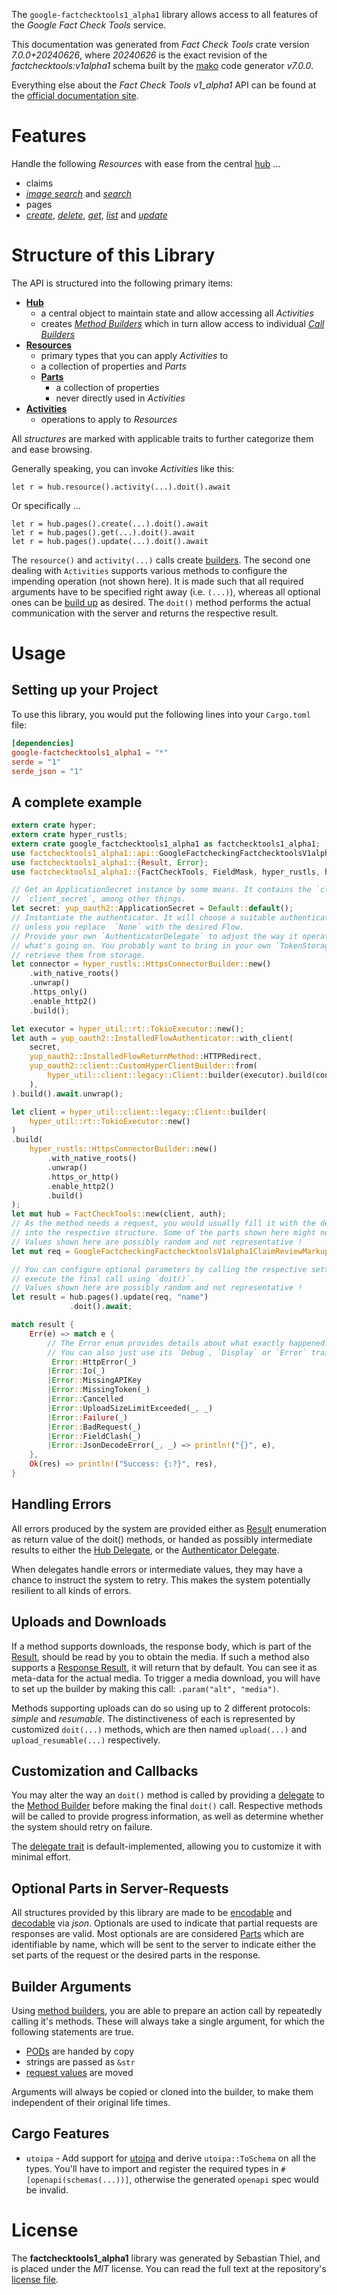 <!---
DO NOT EDIT !
This file was generated automatically from 'src/generator/templates/api/README.md.mako'
DO NOT EDIT !
-->
The `google-factchecktools1_alpha1` library allows access to all features of the *Google Fact Check Tools* service.

This documentation was generated from *Fact Check Tools* crate version *7.0.0+20240626*, where *20240626* is the exact revision of the *factchecktools:v1alpha1* schema built by the [mako](http://www.makotemplates.org/) code generator *v7.0.0*.

Everything else about the *Fact Check Tools* *v1_alpha1* API can be found at the
[official documentation site](https://developers.google.com/fact-check/tools/api/).
# Features

Handle the following *Resources* with ease from the central [hub](https://docs.rs/google-factchecktools1_alpha1/7.0.0+20240626/google_factchecktools1_alpha1/FactCheckTools) ...

* claims
 * [*image search*](https://docs.rs/google-factchecktools1_alpha1/7.0.0+20240626/google_factchecktools1_alpha1/api::ClaimImageSearchCall) and [*search*](https://docs.rs/google-factchecktools1_alpha1/7.0.0+20240626/google_factchecktools1_alpha1/api::ClaimSearchCall)
* pages
 * [*create*](https://docs.rs/google-factchecktools1_alpha1/7.0.0+20240626/google_factchecktools1_alpha1/api::PageCreateCall), [*delete*](https://docs.rs/google-factchecktools1_alpha1/7.0.0+20240626/google_factchecktools1_alpha1/api::PageDeleteCall), [*get*](https://docs.rs/google-factchecktools1_alpha1/7.0.0+20240626/google_factchecktools1_alpha1/api::PageGetCall), [*list*](https://docs.rs/google-factchecktools1_alpha1/7.0.0+20240626/google_factchecktools1_alpha1/api::PageListCall) and [*update*](https://docs.rs/google-factchecktools1_alpha1/7.0.0+20240626/google_factchecktools1_alpha1/api::PageUpdateCall)




# Structure of this Library

The API is structured into the following primary items:

* **[Hub](https://docs.rs/google-factchecktools1_alpha1/7.0.0+20240626/google_factchecktools1_alpha1/FactCheckTools)**
    * a central object to maintain state and allow accessing all *Activities*
    * creates [*Method Builders*](https://docs.rs/google-factchecktools1_alpha1/7.0.0+20240626/google_factchecktools1_alpha1/common::MethodsBuilder) which in turn
      allow access to individual [*Call Builders*](https://docs.rs/google-factchecktools1_alpha1/7.0.0+20240626/google_factchecktools1_alpha1/common::CallBuilder)
* **[Resources](https://docs.rs/google-factchecktools1_alpha1/7.0.0+20240626/google_factchecktools1_alpha1/common::Resource)**
    * primary types that you can apply *Activities* to
    * a collection of properties and *Parts*
    * **[Parts](https://docs.rs/google-factchecktools1_alpha1/7.0.0+20240626/google_factchecktools1_alpha1/common::Part)**
        * a collection of properties
        * never directly used in *Activities*
* **[Activities](https://docs.rs/google-factchecktools1_alpha1/7.0.0+20240626/google_factchecktools1_alpha1/common::CallBuilder)**
    * operations to apply to *Resources*

All *structures* are marked with applicable traits to further categorize them and ease browsing.

Generally speaking, you can invoke *Activities* like this:

```Rust,ignore
let r = hub.resource().activity(...).doit().await
```

Or specifically ...

```ignore
let r = hub.pages().create(...).doit().await
let r = hub.pages().get(...).doit().await
let r = hub.pages().update(...).doit().await
```

The `resource()` and `activity(...)` calls create [builders][builder-pattern]. The second one dealing with `Activities`
supports various methods to configure the impending operation (not shown here). It is made such that all required arguments have to be
specified right away (i.e. `(...)`), whereas all optional ones can be [build up][builder-pattern] as desired.
The `doit()` method performs the actual communication with the server and returns the respective result.

# Usage

## Setting up your Project

To use this library, you would put the following lines into your `Cargo.toml` file:

```toml
[dependencies]
google-factchecktools1_alpha1 = "*"
serde = "1"
serde_json = "1"
```

## A complete example

```Rust
extern crate hyper;
extern crate hyper_rustls;
extern crate google_factchecktools1_alpha1 as factchecktools1_alpha1;
use factchecktools1_alpha1::api::GoogleFactcheckingFactchecktoolsV1alpha1ClaimReviewMarkupPage;
use factchecktools1_alpha1::{Result, Error};
use factchecktools1_alpha1::{FactCheckTools, FieldMask, hyper_rustls, hyper_util, yup_oauth2};

// Get an ApplicationSecret instance by some means. It contains the `client_id` and
// `client_secret`, among other things.
let secret: yup_oauth2::ApplicationSecret = Default::default();
// Instantiate the authenticator. It will choose a suitable authentication flow for you,
// unless you replace  `None` with the desired Flow.
// Provide your own `AuthenticatorDelegate` to adjust the way it operates and get feedback about
// what's going on. You probably want to bring in your own `TokenStorage` to persist tokens and
// retrieve them from storage.
let connector = hyper_rustls::HttpsConnectorBuilder::new()
    .with_native_roots()
    .unwrap()
    .https_only()
    .enable_http2()
    .build();

let executor = hyper_util::rt::TokioExecutor::new();
let auth = yup_oauth2::InstalledFlowAuthenticator::with_client(
    secret,
    yup_oauth2::InstalledFlowReturnMethod::HTTPRedirect,
    yup_oauth2::client::CustomHyperClientBuilder::from(
        hyper_util::client::legacy::Client::builder(executor).build(connector),
    ),
).build().await.unwrap();

let client = hyper_util::client::legacy::Client::builder(
    hyper_util::rt::TokioExecutor::new()
)
.build(
    hyper_rustls::HttpsConnectorBuilder::new()
        .with_native_roots()
        .unwrap()
        .https_or_http()
        .enable_http2()
        .build()
);
let mut hub = FactCheckTools::new(client, auth);
// As the method needs a request, you would usually fill it with the desired information
// into the respective structure. Some of the parts shown here might not be applicable !
// Values shown here are possibly random and not representative !
let mut req = GoogleFactcheckingFactchecktoolsV1alpha1ClaimReviewMarkupPage::default();

// You can configure optional parameters by calling the respective setters at will, and
// execute the final call using `doit()`.
// Values shown here are possibly random and not representative !
let result = hub.pages().update(req, "name")
             .doit().await;

match result {
    Err(e) => match e {
        // The Error enum provides details about what exactly happened.
        // You can also just use its `Debug`, `Display` or `Error` traits
         Error::HttpError(_)
        |Error::Io(_)
        |Error::MissingAPIKey
        |Error::MissingToken(_)
        |Error::Cancelled
        |Error::UploadSizeLimitExceeded(_, _)
        |Error::Failure(_)
        |Error::BadRequest(_)
        |Error::FieldClash(_)
        |Error::JsonDecodeError(_, _) => println!("{}", e),
    },
    Ok(res) => println!("Success: {:?}", res),
}

```
## Handling Errors

All errors produced by the system are provided either as [Result](https://docs.rs/google-factchecktools1_alpha1/7.0.0+20240626/google_factchecktools1_alpha1/common::Result) enumeration as return value of
the doit() methods, or handed as possibly intermediate results to either the
[Hub Delegate](https://docs.rs/google-factchecktools1_alpha1/7.0.0+20240626/google_factchecktools1_alpha1/common::Delegate), or the [Authenticator Delegate](https://docs.rs/yup-oauth2/*/yup_oauth2/trait.AuthenticatorDelegate.html).

When delegates handle errors or intermediate values, they may have a chance to instruct the system to retry. This
makes the system potentially resilient to all kinds of errors.

## Uploads and Downloads
If a method supports downloads, the response body, which is part of the [Result](https://docs.rs/google-factchecktools1_alpha1/7.0.0+20240626/google_factchecktools1_alpha1/common::Result), should be
read by you to obtain the media.
If such a method also supports a [Response Result](https://docs.rs/google-factchecktools1_alpha1/7.0.0+20240626/google_factchecktools1_alpha1/common::ResponseResult), it will return that by default.
You can see it as meta-data for the actual media. To trigger a media download, you will have to set up the builder by making
this call: `.param("alt", "media")`.

Methods supporting uploads can do so using up to 2 different protocols:
*simple* and *resumable*. The distinctiveness of each is represented by customized
`doit(...)` methods, which are then named `upload(...)` and `upload_resumable(...)` respectively.

## Customization and Callbacks

You may alter the way an `doit()` method is called by providing a [delegate](https://docs.rs/google-factchecktools1_alpha1/7.0.0+20240626/google_factchecktools1_alpha1/common::Delegate) to the
[Method Builder](https://docs.rs/google-factchecktools1_alpha1/7.0.0+20240626/google_factchecktools1_alpha1/common::CallBuilder) before making the final `doit()` call.
Respective methods will be called to provide progress information, as well as determine whether the system should
retry on failure.

The [delegate trait](https://docs.rs/google-factchecktools1_alpha1/7.0.0+20240626/google_factchecktools1_alpha1/common::Delegate) is default-implemented, allowing you to customize it with minimal effort.

## Optional Parts in Server-Requests

All structures provided by this library are made to be [encodable](https://docs.rs/google-factchecktools1_alpha1/7.0.0+20240626/google_factchecktools1_alpha1/common::RequestValue) and
[decodable](https://docs.rs/google-factchecktools1_alpha1/7.0.0+20240626/google_factchecktools1_alpha1/common::ResponseResult) via *json*. Optionals are used to indicate that partial requests are responses
are valid.
Most optionals are are considered [Parts](https://docs.rs/google-factchecktools1_alpha1/7.0.0+20240626/google_factchecktools1_alpha1/common::Part) which are identifiable by name, which will be sent to
the server to indicate either the set parts of the request or the desired parts in the response.

## Builder Arguments

Using [method builders](https://docs.rs/google-factchecktools1_alpha1/7.0.0+20240626/google_factchecktools1_alpha1/common::CallBuilder), you are able to prepare an action call by repeatedly calling it's methods.
These will always take a single argument, for which the following statements are true.

* [PODs][wiki-pod] are handed by copy
* strings are passed as `&str`
* [request values](https://docs.rs/google-factchecktools1_alpha1/7.0.0+20240626/google_factchecktools1_alpha1/common::RequestValue) are moved

Arguments will always be copied or cloned into the builder, to make them independent of their original life times.

[wiki-pod]: http://en.wikipedia.org/wiki/Plain_old_data_structure
[builder-pattern]: http://en.wikipedia.org/wiki/Builder_pattern
[google-go-api]: https://github.com/google/google-api-go-client

## Cargo Features

* `utoipa` - Add support for [utoipa](https://crates.io/crates/utoipa) and derive `utoipa::ToSchema` on all
the types. You'll have to import and register the required types in `#[openapi(schemas(...))]`, otherwise the
generated `openapi` spec would be invalid.


# License
The **factchecktools1_alpha1** library was generated by Sebastian Thiel, and is placed
under the *MIT* license.
You can read the full text at the repository's [license file][repo-license].

[repo-license]: https://github.com/Byron/google-apis-rsblob/main/LICENSE.md

